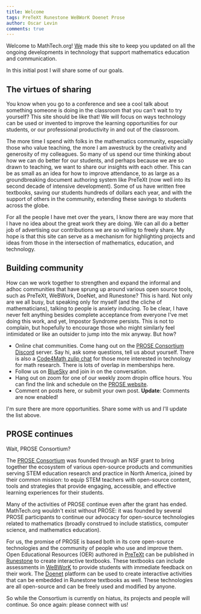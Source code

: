 ```yaml
---
title: Welcome
tags: PreTeXt Runestone WeBWorK Doenet Prose
author: Oscar Levin
comments: true
---
```


Welcome to MathTech.org! [We](/about/) made this site to keep you updated on all the
ongoing developments in technology that support mathematics education and communication.

In this initial post I will share some of our goals.

<!-- break -->

## The virtues of sharing

You know when you go to a conference and see a cool talk about something someone is doing in the classroom that you can't wait to try yourself?  This site should be like that!  We will focus on ways technology can be used or invented to improve the learning opportunities for our students, or our professional productivity in and out of the classroom.

The more time I spend with folks in the mathematics community, especially those who value teaching, the more I am awestruck by the creativity and generosity of my colleagues.  So many of us spend our time thinking about how we can do better for our students, and perhaps because we are so drawn to teaching, we want to share our insights with each other.  This can be as small as an idea for how to improve attendance, to as large as a groundbreaking document authoring system like PreTeXt (now well into its second decade of intensive development).  Some of us have written free textbooks, saving our students hundreds of dollars each year, and with the support of others in the community, extending these savings to students across the globe.

For all the people I have met over the years, I know there are way more that I have no idea about the great work they are doing.  We can all do a better job of advertising our contributions we are so willing to freely share.  My hope is that this site can serve as a mechanism for highlighting projects and ideas from those in the intersection of mathematics, education, and technology.

## Building community

How can we work together to strengthen and expand the informal and adhoc communities that have sprung up around various open source tools, such as PreTeXt, WeBWork, DoeNet, and Runestone?  This is hard.  Not only are we all busy, but speaking only for myself (and the cliche of mathematicians), talking to people is anxiety inducing.  To be clear, I have never felt anything besides complete acceptance from everyone I've met doing this work, and yet, Impostor Syndrome persists.  This is not to complain, but hopefully to encourage those who might similarly feel intimidated or like an outsider to jump into the mix anyway.  But how?

- Online chat communities.  Come hang out on the [PROSE Consortium Discord](https://discord.gg/3pVWQtf9rt) server.  Say hi, ask some questions, tell us about yourself.  There is also a [Code4Math zulip chat](https://code4math.zulipchat.com/) for those more interested in technology for math research.  There is lots of overlap in memberships here.
- Follow us on [BlueSky](https://bsky.app/profile/mathtech.org) and join in on the conversation.
- Hang out on zoom for one of our weekly zoom dropin office hours.  You can find the link and schedule on the [PROSE website](https://prose.runestone.academy/#upcoming-events).
- Comment on posts here, or submit your own post. **Update**: Comments are now enabled!

I'm sure there are more opportunities.  Share some with us and I'll update the list above.

## PROSE continues

Wait, PROSE Consortium?

The [PROSE Consortium](https://prose.runestone.academy) was founded through an NSF grant to bring together the ecosystem of various open-source products and communities serving STEM education research and practice in North America, joined by their common mission: to equip STEM teachers with open-source content, tools and strategies that provide engaging, accessible, and effective learning experiences for their students.

Many of the activities of PROSE continue even after the grant has ended.
MathTech.org wouldn't exist without PROSE: it was founded by several PROSE participants to continue our advocacy for open-source technologies related to mathematics
(broadly construed to include statistics, computer science, and mathematics education).

For us, the promise of PROSE is based both in its core open-source technologies and the community of people who use and improve them.  Open Educational Resources (OER) authored in [PreTeXt](https://pretextbook.org) can be published in [Runestone](https://runestone.academy) to create interactive textbooks.  These textbooks can include assessments in [WeBWorK](https://webwork.maa.org) to provide students with immediate feedback on their work.  The [Doenet](https://doenet.org) platform can be used to create interactive activities that can be embedded in Runestone textbooks as well.  These technologies are all open-source and can be freely used and modified by anyone.

So while the Consortium is currently on hiatus, its projects and people will continue.  So once again: please connect with us!
